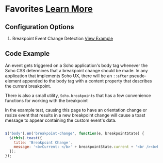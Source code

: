 # Favorites  [Learn More](#)

## Configuration Options

1. Breakpoint Event Change Detection [View Example](../components/breakpoints/example-change-detection)

## Code Example

An event gets triggered on a Soho application's body tag whenever the Soho CSS determines that a breakpoint change should be made.  In any application that implements Soho UX, there will be an `::after` pseudo-element appended to the body tag with a content property that describes the current breakpoint.

There is also a small utility, `Soho.breakpoints` that has a few convenience functions for working with the breakpoint

In the example test, causing this page to have an orientation change or resize event that results in a new breakpoint change will cause a toast message to appear containing the custom event's data.

```javascript

$('body').on('breakpoint-change', function(e, breakpointState) {
  $(this).toast({
    title: 'Breakpoint Change',
    message: '<b>Current: </b>' + breakpointState.current + '<br /><b>Previous: </b>' + breakpointState.previous
  });
});

```
